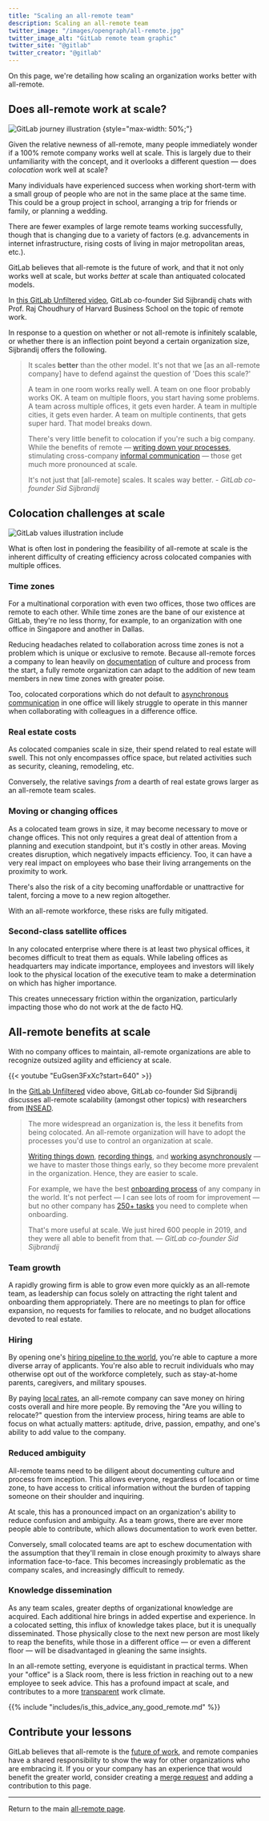 ```yaml
---
title: "Scaling an all-remote team"
description: Scaling an all-remote team
twitter_image: "/images/opengraph/all-remote.jpg"
twitter_image_alt: "GitLab remote team graphic"
twitter_site: "@gitlab"
twitter_creator: "@gitlab"
---
```


On this page, we're detailing how scaling an organization works better with all-remote.

## Does all-remote work at scale?

![GitLab journey illustration](/images/all-remote/gitlab-journey-and-navigation.jpg)
{style="max-width: 50%;"}

Given the relative newness of all-remote, many people immediately wonder if a 100% remote company works well at scale. This is largely due to their unfamiliarity with the concept, and it overlooks a different question — does *colocation* work well at scale?

Many individuals have experienced success when working short-term with a small group of people who are not in the same place at the same time. This could be a group project in school, arranging a trip for friends or family, or planning a wedding.

There are fewer examples of large remote teams working successfully, though that is changing due to a variety of factors (e.g. advancements in internet infrastructure, rising costs of living in major metropolitan areas, etc.).

GitLab believes that all-remote is the future of work, and that it not only works well at scale, but works *better* at scale than antiquated colocated models.

In [this GitLab Unfiltered video](https://youtu.be/Rt57pb8KElI), GitLab co-founder Sid Sijbrandij chats with Prof. Raj Choudhury of Harvard Business School on the topic of remote work.

In response to a question on whether or not all-remote is infinitely scalable, or whether there is an inflection point beyond a certain organization size, Sijbrandij offers the following.

> It scales **better** than the other model. It's not that we [as an all-remote company] have to defend against the question of 'Does this scale?'
>
> A team in one room works really well. A team on one floor probably works OK. A team on multiple floors, you start having some problems. A team across multiple offices, it gets even harder. A team in multiple cities, it gets even harder. A team on multiple continents, that gets super hard. That model breaks down.
>
> There's very little benefit to colocation if you're such a big company. While the benefits of remote — [writing down your processes](/handbook/product/ux/technical-writing/#documentation), stimulating cross-company [informal communication](informal-communication/) — those get much more pronounced at scale.
>
> It's not just that [all-remote] scales. It scales way better. - *GitLab co-founder Sid Sijbrandij*

## Colocation challenges at scale

![GitLab values illustration](/images/all-remote/gitlab-values-tanukis.jpg)
include

What is often lost in pondering the feasibility of all-remote at scale is the inherent difficulty of creating efficiency across colocated companies with multiple offices.

### Time zones

For a multinational corporation with even two offices, those two offices are remote to each other. While time zones are the bane of our existence at GitLab, they're no less thorny, for example, to an organization with one office in Singapore and another in Dallas.

Reducing headaches related to collaboration across time zones is not a problem which is unique or exclusive to remote. Because all-remote forces a company to lean heavily on [documentation](management/#handbook-goals-and-documentation) of culture and process from the start, a fully remote organization can adapt to the addition of new team members in new time zones with greater poise.

Too, colocated corporations which do not default to [asynchronous communication](management/#asynchronous) in one office will likely struggle to operate in this manner when collaborating with colleagues in a difference office.

### Real estate costs

As colocated companies scale in size, their spend related to real estate will swell. This not only encompasses office space, but related activities such as security, cleaning, remodeling, etc.

Conversely, the relative savings *from* a dearth of real estate grows larger as an all-remote team scales.

### Moving or changing offices

As a colocated team grows in size, it may become necessary to move or change offices. This not only requires a great deal of attention from a planning and execution standpoint, but it's costly in other areas. Moving creates disruption, which negatively impacts efficiency. Too, it can have a very real impact on employees who base their living arrangements on the proximity to work.

There's also the risk of a city becoming unaffordable or unattractive for talent, forcing a move to a new region altogether.

With an all-remote workforce, these risks are fully mitigated.

### Second-class satellite offices

In any colocated enterprise where there is at least two physical offices, it becomes difficult to treat them as equals. While labeling offices as headquarters may indicate importance, employees and investors will likely look to the physical location of the executive team to make a determination on which has higher importance.

This creates unnecessary friction within the organization, particularly impacting those who do not work at the de facto HQ.

## All-remote benefits at scale

With no company offices to maintain, all-remote organizations are able to recognize outsized agility and efficiency at scale.

{{< youtube "EuGsen3FxXc?start=640" >}}

In the [GitLab Unfiltered](https://www.youtube.com/channel/UCMtZ0sc1HHNtGGWZFDRTh5A) video above, GitLab co-founder Sid Sijbrandij discusses all-remote scalability (amongst other topics) with researchers from [INSEAD](https://www.insead.edu/).

> The more widespread an organization is, the less it benefits from being colocated. An all-remote organization will have to adopt the processes you'd use to control an organization at scale.
>
> [Writing things down](/handbook/values/#write-things-down), [recording things](/handbook/marketing/marketing-operations/youtube/), and [working asynchronously](management/#asynchronous) — we have to master those things early, so they become more prevalent in the organization. Hence, they are easier to scale.
>
> For example, we have the best [onboarding process](learning-and-development/#how-do-you-onboard-new-team-members) of any company in the world. It's not perfect — I can see lots of room for improvement — but no other company has [250+ tasks](https://gitlab.com/gitlab-com/people-group/employment-templates/-/blob/main/.gitlab/issue_templates/onboarding.md#all-gitlabbers) you need to complete when onboarding.
>
> That's more useful at scale. We just hired 600 people in 2019, and they were all able to benefit from that. — *GitLab co-founder Sid Sijbrandij*

### Team growth

A rapidly growing firm is able to grow even more quickly as an all-remote team, as leadership can focus solely on attracting the right talent and onboarding them appropriately. There are no meetings to plan for office expansion, no requests for families to relocate, and no budget allocations devoted to real estate.

### Hiring

By opening one's [hiring pipeline to the world](hiring/), you're able to capture a more diverse array of applicants. You're also able to recruit individuals who may otherwise opt out of the workforce completely, such as stay-at-home parents, caregivers, and military spouses.

By paying [local rates](https://about.gitlab.com/blog/2019/02/28/why-we-pay-local-rates/), an all-remote company can save money on hiring costs overall and hire more people. By removing the "Are you willing to relocate?" question from the interview process, hiring teams are able to focus on what actually matters: aptitude, drive, passion, empathy, and one's ability to add value to the company.

### Reduced ambiguity

All-remote teams need to be diligent about documenting culture and process from inception. This allows everyone, regardless of location or time zone, to have access to critical information without the burden of tapping someone on their shoulder and inquiring.

At scale, this has a pronounced impact on an organization's ability to reduce confusion and ambiguity. As a team grows, there are ever more people able to contribute, which allows documentation to work even better.

Conversely, small colocated teams are apt to eschew documentation with the assumption that they'll remain in close enough proximity to always share information face-to-face. This becomes increasingly problematic as the company scales, and increasingly difficult to remedy.

### Knowledge dissemination

As any team scales, greater depths of organizational knowledge are acquired. Each additional hire brings in added expertise and experience. In a colocated setting, this influx of knowledge takes place, but it is unequally disseminated. Those physically close to the next new person are most likely to reap the benefits, while those in a different office — or even a different floor — will be disadvantaged in gleaning the same insights.

In an all-remote setting, everyone is equidistant in practical terms. When your "office" is a Slack room, there is less friction in reaching out to a new employee to seek advice. This has a profound impact at scale, and contributes to a more [transparent](/handbook/values/#transparency) work climate.

{{% include "includes/is_this_advice_any_good_remote.md" %}}

## Contribute your lessons

GitLab believes that all-remote is the [future of work](remote-vision/), and remote companies have a shared responsibility to show the way for other organizations who are embracing it. If you or your company has an experience that would benefit the greater world, consider creating a [merge request](https://docs.gitlab.com/ee/user/project/merge_requests/) and adding a contribution to this page.

---

Return to the main [all-remote page](_index.md).
